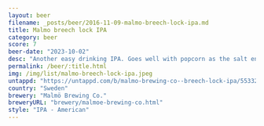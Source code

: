 ```yaml
---
layout: beer
filename: _posts/beer/2016-11-09-malmo-breech-lock-ipa.md
title: Malmo breech lock IPA
category: beer
score: 7
beer-date: "2023-10-02"
desc: "Another easy drinking IPA. Goes well with popcorn as the salt enhances the hops. Gets better as it warms and the flavours come out"
permalink: /beer/:title.html
img: /img/list/malmo-breech-lock-ipa.jpeg
untappd: "https://untappd.com/b/malmo-brewing-co--breech-lock-ipa/5533268"
country: "Sweden"
brewery: "Malmö Brewing Co."
breweryURL: "brewery/malmoe-brewing-co.html"
style: "IPA - American"
---
```

